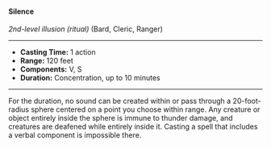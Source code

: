 #### Silence
*2nd-level illusion (ritual)* (Bard, Cleric, Ranger)
___
- **Casting Time:** 1 action
- **Range:** 120 feet
- **Components:** V, S
- **Duration:** Concentration, up to 10 minutes
---
For the duration, no sound can be created within or pass through a 20-foot-radius sphere centered on a point you choose within range. Any creature or object entirely inside the sphere is immune to thunder damage, and creatures are deafened while entirely inside it. Casting a spell that includes a verbal component is impossible there.